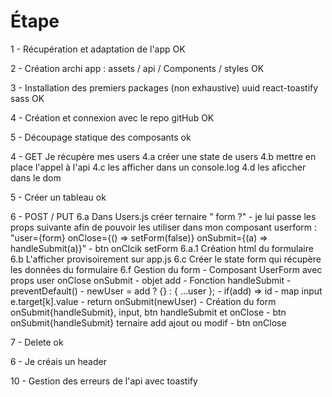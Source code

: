 # Étape

1 -  Récupération et adaptation de l'app OK

2 - Création archi app : assets / api / Components / styles OK

3 - Installation des premiers packages (non exhaustive) uuid react-toastify sass  OK

4 - Création et connexion avec le repo gitHub  OK

5 - Découpage statique des composants ok

4 - GET Je récupère mes users
    4.a créer une state de users
    4.b mettre en place l'appel à l'api
    4.c les afficher dans un console.log
    4.d les aficcher dans le dom

5 - Créer un tableau ok

6 - POST / PUT
 6.a Dans Users.js créer ternaire " form ?"
      - je lui passe les props suivante afin de pouvoir les utiliser dans mon composant userform :
            "user={form}
            onClose={() => setForm(false)}
            onSubmit={(a) => handleSubmit(a)}"
        - btn onClcik setForm
    6.a.1 Création html du formulaire
    6.b L'afficher provisoirement sur app.js
    6.c Créer le state form qui récupère les données du formulaire
    6.f Gestion du form
        - Composant UserForm avec props user onClose onSubmit
            - objet add
            - Fonction handleSubmit
              - preventDefault()
              - newUser = add ? {} : { ...user };
              - if(add) => id
              - map input e.target[k].value
              - return onSubmit(newUser)
            - Création du form onSubmit{handleSubmit}, input, btn handleSubmit et onClose
            - btn onSubmit{handleSubmit} ternaire add ajout ou modif 
            - btn onClose
  
7 - Delete ok

6 - Je créais un header

10 - Gestion des erreurs de l'api avec toastify